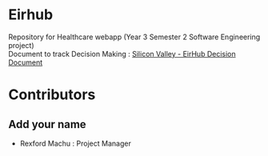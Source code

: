 # Eirhub

Repository for Healthcare webapp (Year 3 Semester 2 Software Engineering project)   
Document to track Decision Making : [Silicon Valley - EirHub Decision Document](https://docs.google.com/document/d/1_Skgoi0TOdXuyFRiUJWxwfKSewkepBe6-_71LRvHhEc/edit)


# Contributors
## Add your name 
- Rexford Machu : Project Manager
